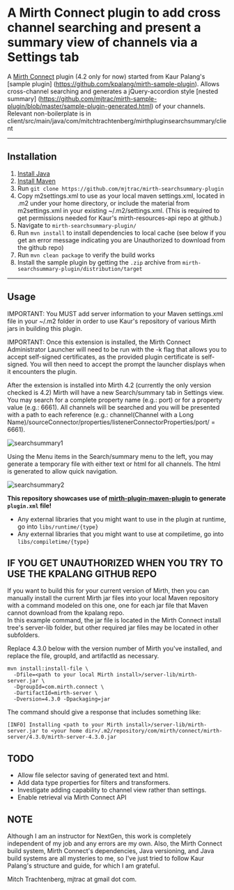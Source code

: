 # A Mirth Connect plugin to add cross channel searching and present a summary view of channels via a Settings tab

A [Mirth Connect](https://github.com/nextgenhealthcare/connect) plugin (4.2 only for now) started from Kaur Palang's [sample plugin] (https://github.com/kpalang/mirth-sample-plugin).  Allows cross-channel searching and generates a jQuery-accordion style [nested summary] (https://github.com/mjtrac/mirth-sample-plugin/blob/master/sample-plugin-generated.html) of your channels.  Relevant non-boilerplate is in client/src/main/java/com/mitchtrachtenberg/mirthpluginsearchsummary/client

---

## Installation
1. [Install Java](https://www.javatpoint.com/javafx-how-to-install-java)
1. [Install Maven](https://www.javatpoint.com/how-to-install-maven)
1. Run `git clone https://github.com/mjtrac/mirth-searchsummary-plugin`
1. Copy  m2settings.xml to use as your local maven settings.xml, located in .m2 under your home directory, or include the <servers> material from m2settings.xml in your existing ~/.m2/settings.xml. (This is required to get permissions needed for Kaur's mirth-resources-api repo at github.)
1. Navigate to `mirth-searchsummary-plugin/`
1. Run `mvn install` to install dependencies to local cache (see below if you get an error message indicating you are Unauthorized to download from the github repo)
1. Run `mvn clean package` to verify the build works
1. Install the sample plugin by getting the `.zip` archive from `mirth-searchsummary-plugin/distribution/target`
---

## Usage
IMPORTANT: You MUST add server information to your Maven settings.xml file in your ~/.m2 folder in order to use Kaur's repository of various Mirth jars in building this plugin.

IMPORTANT: Once this extension is installed, the Mirth Connect Administrator Launcher will need to be run with the -k flag that allows you to accept self-signed certificates, as the provided plugin certificate is self-signed.  You will then need to accept the prompt the launcher displays when it encounters the plugin.

After the extension is installed into Mirth 4.2 (currently the only version checked is 4.2) 
Mirth will have a new Search/summary tab in Settings view.  
You may search for a complete property name (e.g.: port) or for a property value (e.g.: 6661).  All channels will be searched and you will be presented with a path to each reference (e.g.: channel(Channel with a Long Name)/sourceConnector/properties/listenerConnectorProperties/port/ = 6661).

![searchsummary1](https://user-images.githubusercontent.com/2815700/231273566-91373440-e178-4050-98db-a27e62b35013.png)

Using the Menu items in the Search/summary menu to the left, you may generate a temporary file with either text or html for all channels.
The html is generated to allow quick navigation.

![searchsummary2](https://user-images.githubusercontent.com/2815700/231273674-6d0454fb-b7df-4e0d-8959-5cd722cd9666.png)


**This repository showcases use of [mirth-plugin-maven-plugin](https://github.com/kpalang/mirth-plugin-maven-plugin) to generate `plugin.xml` file!**

- Any external libraries that you might want to use in the plugin at runtime, go into `libs/runtime/{type}`
- Any external libraries that you might want to use at compiletime, go into `libs/compiletime/{type}`


## IF YOU GET UNAUTHORIZED WHEN YOU TRY TO USE THE KPALANG GITHUB REPO
If you want to build this for your current version of Mirth, then you can manually install the current Mirth jar files into your local Maven 
repository with a command modeled on this one, one for each jar file that Maven cannot download from the kpalang repo.  
In this example command, the jar file is located in the Mirth Connect install tree's server-lib folder, but other required jar files may be located in other subfolders.  

Replace 4.3.0 below with the version number of Mirth you've installed, and replace the file, groupId, and artifactId as necessary. 

```
mvn install:install-file \
  -Dfile=<path to your local Mirth install>/server-lib/mirth-server.jar \
  -DgroupId=com.mirth.connect \
  -DartifactId=mirth-server \
  -Dversion=4.3.0 -Dpackaging=jar
```

The command should give a response that includes something like:
```
[INFO] Installing <path to your Mirth install>/server-lib/mirth-server.jar to <your home dir>/.m2/repository/com/mirth/connect/mirth-server/4.3.0/mirth-server-4.3.0.jar
```

## TODO
* Allow file selector saving of generated text and html.
* Add data type properties for filters and transformers.
* Investigate adding capability to channel view rather than settings.
* Enable retrieval via Mirth Connect API


## NOTE 
Although I am an instructor for NextGen, this work is completely independent of my job and any errors are my own.  Also, the Mirth Connect build system, Mirth Connect's dependencies, Java versioning, and Java build systems are all mysteries to me, so I've just tried to follow Kaur Palang's structure and guide, for which I am grateful.  

Mitch Trachtenberg, mjtrac at gmail dot com.
